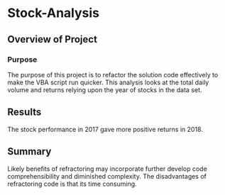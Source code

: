 # Stock-Analysis

## Overview of Project

### Purpose
The purpose of this project is to refactor the solution code effectively to make the VBA script run quicker.
This analysis looks at the total daily volume and returns relying upon the year of stocks in the data set.

## Results
The stock performance in 2017 gave more positive returns in 2018.  


## Summary
Likely benefits of refractoring may incorporate further develop code comprehensibility and diminished complexity.
The disadvantages of refractoring code is that its time consuming.


